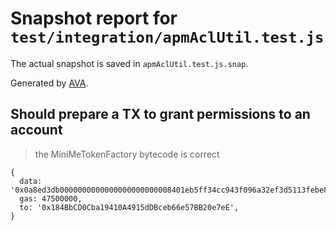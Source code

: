 # Snapshot report for `test/integration/apmAclUtil.test.js`

The actual snapshot is saved in `apmAclUtil.test.js.snap`.

Generated by [AVA](https://ava.li).

## Should prepare a TX to grant permissions to an account

> the MiniMeTokenFactory bytecode is correct

    {
      data: '0x0a8ed3db0000000000000000000000008401eb5ff34cc943f096a32ef3d5113febe8d4eb0000000000000000000000000b8083bb3ade58f6c520fb2135cf8cd2064b68621f56cfecd3595a2e6cc1a7e6cb0b20df84cdbd92eff2fee554e70e4e45a9a7d8',
      gas: 47500000,
      to: '0x184BbCD0Cba19410A4915dDBceb66e57BB20e7eE',
    }
